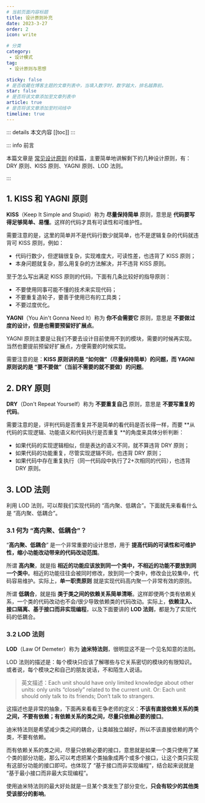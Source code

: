 ```yaml
---
# 当前页面内容标题
title: 设计原则补充
date: 2023-3-27
order: 2
icon: write

# 分类
category:
 - 设计模式
tag:
 - 设计原则与思想

sticky: false
# 是否收藏在博客主题的文章列表中，当填入数字时，数字越大，排名越靠前。
star: false
# 是否将该文章添加至文章列表中
article: true
# 是否将该文章添加至时间线中
timeline: true
---
```



::: details 本文内容
[[toc]]
:::

::: info 前言

本篇文章是 [常见设计原则](https://aruni.me/docs/studynotes/design_pattern/mind/design_principle/常见设计原则.html) 的续篇，主要简单地讲解剩下的几种设计原则，有：DRY 原则、KISS 原则、YAGNI 原则、LOD 法则。

:::

## 1. KISS 和 YAGNI 原则

**KISS**（Keep It Simple and Stupid）称为 **尽量保持简单** 原则，意思是 **代码要写得足够简单、易懂**。这样的代码才具有可读性和可维护性。

需要注意的是，这里的简单并不是代码行数少就简单，也不是逻辑复杂的代码就违背可 KISS 原则，例如：

- 代码行数少，但逻辑很复杂，实现难度大，可读性差，也违背了 KISS 原则；
- 本身问题就复杂，那么用复杂的方法解决，并不违背 KISS 原则。

至于怎么写出满足 KISS 原则的代码，下面有几条比较好的指导原则：

- 不要使用同事可能不懂的技术来实现代码；
- 不要重复造轮子，要善于使用已有的工具类；
- 不要过度优化。

**YAGNI**（You Ain't Gonna Need It）称为 **你不会需要它** 原则，意思是 **不要做过度的设计，但是也需要预留好扩展点**。

YAGNI 原则主要是让我们不要去设计目前使用不到的模块，需要的时候再实现。当然也要提前预留好扩展点，方便需要的时候实现。

需要注意的是：**KISS 原则讲的是 “如何做”（尽量保持简单）的问题，而 YAGNI 原则说的是 “要不要做”（当前不需要的就不要做）的问题**。

## 2. DRY 原则

**DRY**（Don't Repeat Yourself）称为 **不要重复自己** 原则，意思是 **不要写重复的代码**。

需要注意的是，评判代码是否重复并不是简单的看代码是否长得一样，而要 **从代码的实现逻辑、功能语义和代码执行是否重复 **的角度来具体分析判断：

- 如果代码的实现逻辑相似，但是表达的语义不同，就不算违背 DRY 原则；
- 如果代码的功能重复，尽管实现逻辑不同，也违背 DRY 原则；
- 如果代码中存在重复执行（同一代码段中执行了2+次相同的代码），也违背 DRY 原则。

## 3. LOD 法则

利用 LOD 法则，可以帮我们实现代码的 “高内聚、低耦合”。下面就先来看看什么是 “高内聚、低耦合”。

### 3.1 何为 “高内聚、低耦合”？

“**高内聚、低耦合**” 是一个非常重要的设计思想，用于 **提高代码的可读性和可维护性，缩小功能改动带来的代码改动范围**。

所谓 **高内聚**，就是指 **相近的功能应该放到同一个类中，不相近的功能不要放到同一个类中**。相近的功能往往会被同时修改，放到同一个类中，修改会比较集中，代码容易维护。实际上，**单一职责原则** 就是实现代码高内聚一个非常有效的原则。

所谓 **低耦合**，就是指 **类于类之间的依赖关系简单清晰**。这样即使两个类有依赖关系，一个类的代码改动也不会/很少导致依赖类的代码改动。实际上，**依赖注入、接口隔离、基于接口而非实现编程**，以及下面要讲的 **LOD 法则**，都是为了实现代码的低耦合。

### 3.2 LOD 法则

**LOD**（Law Of Demeter）称为 **迪米特法则**，很明显这不是一个见名知意的法则。

LOD 法则的描述是：每个模块只应该了解哪些与它关系密切的模块的有限知识。或者说，每个模块之和自己的朋友说话，不和陌生人说话。

> 英文描述：Each unit should have only limited knowledge about other units: only units “closely” related to the current unit. Or: Each unit should only talk to its friends; Don’t talk to strangers.

这描述也是非常的抽象，下面再来看看王争老师的定义：**不该有直接依赖关系的类之间，不要有依赖；有依赖关系的类之间，尽量只依赖必要的接口**。

迪米特法则是希望减少类之间的耦合，让类越独立越好，所以不该直接依赖的两个类，不要有依赖。

而有依赖关系的类之间，尽量只依赖必要的接口，意思就是如果一个类只使用了某个类的部分功能，那么可以考虑把某个类抽象成两个或多个接口，让这个类只实现有这部分功能的接口即可。也体现了 “基于接口而非实现编程”，结合起来说就是 “基于最小接口而非最大实现编程”。

使用迪米特法则的最大好处就是一旦某个类发生了部分变化，**只会有较少的其他类受该部分的影响**。

